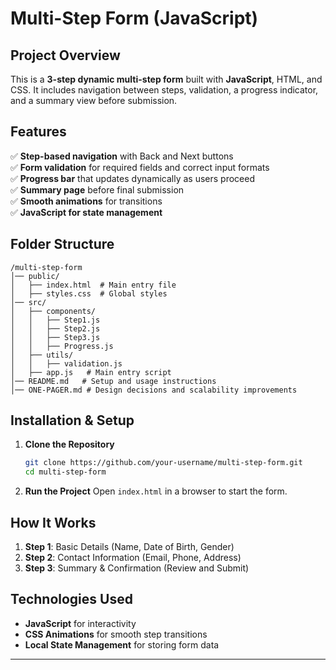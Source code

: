 # Multi-Step Form (JavaScript)

## Project Overview
This is a **3-step dynamic multi-step form** built with **JavaScript**, HTML, and CSS. It includes navigation between steps, validation, a progress indicator, and a summary view before submission.

## Features
✅ **Step-based navigation** with Back and Next buttons  
✅ **Form validation** for required fields and correct input formats  
✅ **Progress bar** that updates dynamically as users proceed  
✅ **Summary page** before final submission  
✅ **Smooth animations** for transitions  
✅ **JavaScript for state management**  

## Folder Structure
```
/multi-step-form
│── public/
│   ├── index.html  # Main entry file
│   ├── styles.css  # Global styles
│── src/
│   ├── components/
│   │   ├── Step1.js
│   │   ├── Step2.js
│   │   ├── Step3.js
│   │   ├── Progress.js
│   ├── utils/
│   │   ├── validation.js
│   ├── app.js   # Main entry script
│── README.md   # Setup and usage instructions
│── ONE-PAGER.md # Design decisions and scalability improvements
```

## Installation & Setup
1. **Clone the Repository**
   ```sh
   git clone https://github.com/your-username/multi-step-form.git
   cd multi-step-form
   ```

2. **Run the Project**
   Open `index.html` in a browser to start the form.

## How It Works
1. **Step 1**: Basic Details (Name, Date of Birth, Gender)
2. **Step 2**: Contact Information (Email, Phone, Address)
3. **Step 3**: Summary & Confirmation (Review and Submit)

## Technologies Used
- **JavaScript** for interactivity
- **CSS Animations** for smooth step transitions
- **Local State Management** for storing form data

---

